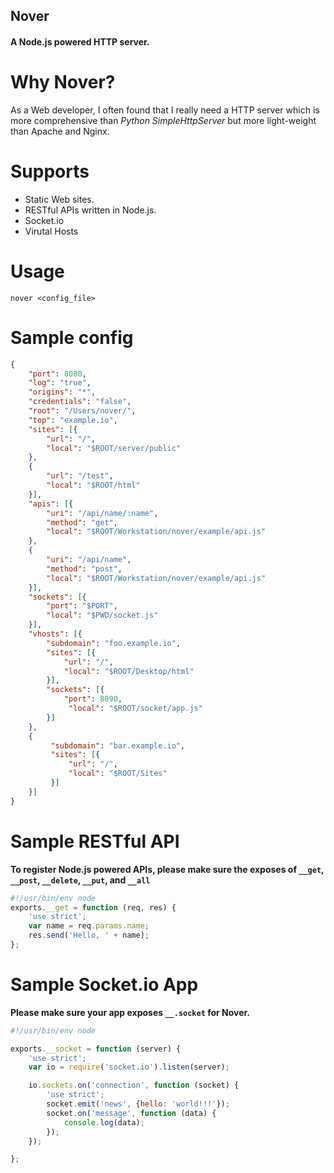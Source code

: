 ## Nover

#### A Node.js powered HTTP server.

Why Nover?
==========

As a Web developer, I often found that I really need a HTTP server which is more comprehensive than *Python SimpleHttpServer* but more light-weight than Apache and Nginx.

Supports
========

* Static Web sites.
* RESTful APIs written in Node.js.
* Socket.io
* Virutal Hosts

Usage
=====

    nover <config_file>

Sample config
=============

```json
{
    "port": 8080,
    "log": "true",
    "origins": "*",
    "credentials": "false",
    "root": "/Users/nover/",
    "top": "example.io",
    "sites": [{
        "url": "/",
        "local": "$ROOT/server/public"
    },
    {
        "url": "/test",
        "local": "$ROOT/html"
    }],
    "apis": [{
        "uri": "/api/name/:name",
        "method": "get",
        "local": "$ROOT/Workstation/nover/example/api.js"
    },
    {
        "uri": "/api/name",
        "method": "post",
        "local": "$ROOT/Workstation/nover/example/api.js"
    }],
    "sockets": [{
        "port": "$PORT",
        "local": "$PWD/socket.js"
    }],
    "vhosts": [{
        "subdomain": "foo.example.io",
        "sites": [{
            "url": "/",
            "local": "$ROOT/Desktop/html"
        }],
        "sockets": [{
            "port": 8090,
             "local": "$ROOT/socket/app.js"
        }]
    },
    {
         "subdomain": "bar.example.io",
         "sites": [{
             "url": "/",
             "local": "$ROOT/Sites"
         }]
    }]
}
```

Sample RESTful API
==================

**To register Node.js powered APIs, please make sure the exposes of `__get`, `__post`, `__delete`, `__put`, and `__all`**

```javascript
#!/usr/bin/env node
exports.__get = function (req, res) {
    'use strict';
    var name = req.params.name;
    res.send('Hello, ' + name);
};
```

Sample Socket.io App
====================

**Please make sure your app exposes `__.socket` for Nover.**

```javascript
#!/usr/bin/env node

exports.__socket = function (server) {
    'use strict';
    var io = require('socket.io').listen(server);

    io.sockets.on('connection', function (socket) {
        'use strict';
        socket.emit('news', {hello: 'world!!!'});
        socket.on('message', function (data) {
            console.log(data);
        });
    });

};
```

